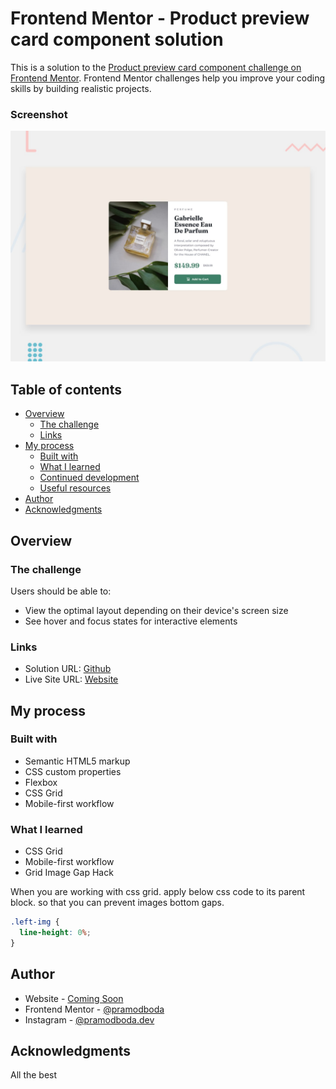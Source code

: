 # Frontend Mentor - Product preview card component solution

This is a solution to the [Product preview card component challenge on Frontend Mentor](https://www.frontendmentor.io/challenges/product-preview-card-component-GO7UmttRfa). Frontend Mentor challenges help you improve your coding skills by building realistic projects.

### Screenshot

![Design preview for the Product preview card component coding challenge](./design/desktop-preview.jpg)

## Table of contents

- [Overview](#overview)
  - [The challenge](#the-challenge)
  - [Links](#links)
- [My process](#my-process)
  - [Built with](#built-with)
  - [What I learned](#what-i-learned)
  - [Continued development](#continued-development)
  - [Useful resources](#useful-resources)
- [Author](#author)
- [Acknowledgments](#acknowledgments)

## Overview

### The challenge

Users should be able to:

- View the optimal layout depending on their device's screen size
- See hover and focus states for interactive elements

### Links

- Solution URL: [Github](https://github.com/pramodboda/product-preview-card-component-fm)
- Live Site URL: [Website](https://product-preview-card-component-fm-lovat.vercel.app/)

## My process

### Built with

- Semantic HTML5 markup
- CSS custom properties
- Flexbox
- CSS Grid
- Mobile-first workflow

### What I learned

- CSS Grid
- Mobile-first workflow
- Grid Image Gap Hack

When you are working with css grid. apply below css code to its parent block. so that you can prevent images bottom gaps.

```css
.left-img {
  line-height: 0%;
}
```

## Author

- Website - [Coming Soon](https://www.your-site.com)
- Frontend Mentor - [@pramodboda](https://www.frontendmentor.io/profile/pramodboda)
- Instagram - [@pramodboda.dev](https://www.instagram.com/pramodboda.dev)

## Acknowledgments

All the best
